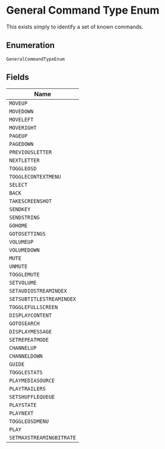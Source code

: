 
# General Command Type Enum

This exists simply to identify a set of known commands.

## Enumeration

`GeneralCommandTypeEnum`

## Fields

| Name |
|  --- |
| `MOVEUP` |
| `MOVEDOWN` |
| `MOVELEFT` |
| `MOVERIGHT` |
| `PAGEUP` |
| `PAGEDOWN` |
| `PREVIOUSLETTER` |
| `NEXTLETTER` |
| `TOGGLEOSD` |
| `TOGGLECONTEXTMENU` |
| `SELECT` |
| `BACK` |
| `TAKESCREENSHOT` |
| `SENDKEY` |
| `SENDSTRING` |
| `GOHOME` |
| `GOTOSETTINGS` |
| `VOLUMEUP` |
| `VOLUMEDOWN` |
| `MUTE` |
| `UNMUTE` |
| `TOGGLEMUTE` |
| `SETVOLUME` |
| `SETAUDIOSTREAMINDEX` |
| `SETSUBTITLESTREAMINDEX` |
| `TOGGLEFULLSCREEN` |
| `DISPLAYCONTENT` |
| `GOTOSEARCH` |
| `DISPLAYMESSAGE` |
| `SETREPEATMODE` |
| `CHANNELUP` |
| `CHANNELDOWN` |
| `GUIDE` |
| `TOGGLESTATS` |
| `PLAYMEDIASOURCE` |
| `PLAYTRAILERS` |
| `SETSHUFFLEQUEUE` |
| `PLAYSTATE` |
| `PLAYNEXT` |
| `TOGGLEOSDMENU` |
| `PLAY` |
| `SETMAXSTREAMINGBITRATE` |

